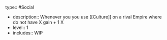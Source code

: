 type:: #Social

- description:: Whenever you you use [[Culture]] on a rival Empire where do not have X gain + 1 X
- level:: 1
- includes:: WIP
